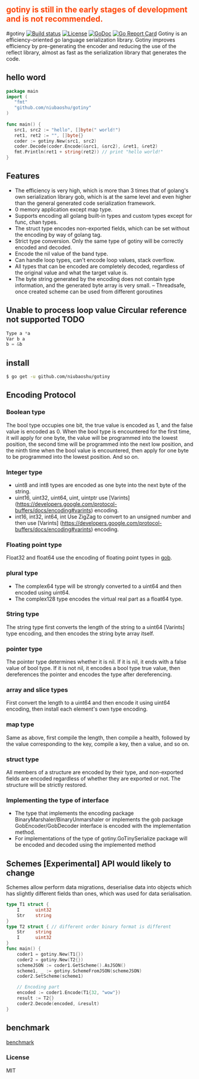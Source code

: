 ## <font color="#FF4500" >gotiny is still in the early stages of development and is not recommended. </font>

#gotiny [![Build status][travis-img]][travis-url] [![License][license-img]][license-url] [![GoDoc][doc-img]][doc-url ] [![Go Report Card](https://goreportcard.com/badge/github.com/niubaoshu/gotiny)](https://goreportcard.com/report/github.com/niubaoshu/gotiny)
Gotiny is an efficiency-oriented go language serialization library. Gotiny improves efficiency by pre-generating the encoder and reducing the use of the reflect library, almost as fast as the serialization library that generates the code.

## hello word
```Go
package main
import (
   "fmt"
   "github.com/niubaoshu/gotiny"
)
    
func main() {
   src1, src2 := "hello", []byte(" world!")
   ret1, ret2 := "", []byte{}
   coder := gotiny.New(src1, src2)
   coder.Decode(coder.Encode(&src1, &src2), &ret1, &ret2)
   fmt.Println(ret1 + string(ret2)) // print "hello world!"
}
```

## Features
- The efficiency is very high, which is more than 3 times that of golang's own serialization library gob, which is at the same level and even higher than the general generated code serialization framework.
- 0 memory application except map type.
- Supports encoding all golang built-in types and custom types except for func, chan types.
- The struct type encodes non-exported fields, which can be set without the encoding by way of golang tag.
- Strict type conversion. Only the same type of gotiny will be correctly encoded and decoded.
- Encode the nil value of the band type.
- Can handle loop types, can't encode loop values, stack overflow.
- All types that can be encoded are completely decoded, regardless of the original value and what the target value is.
- The byte string generated by the encoding does not contain type information, and the generated byte array is very small.
– Threadsafe, once created scheme can be used from different goroutines

## Unable to process loop value Circular reference not supported TODO
```Go
Type a *a
Var b a
b = &b
```

## install
```bash
$ go get -u github.com/niubaoshu/gotiny
```

## Encoding Protocol
### Boolean type
The bool type occupies one bit, the true value is encoded as 1, and the false value is encoded as 0. When the bool type is encountered for the first time, it will apply for one byte, the value will be programmed into the lowest position, the second time will be programmed into the next low position, and the ninth time when the bool value is encountered, then apply for one byte to be programmed into the lowest position. And so on.
### Integer type
- uint8 and int8 types are encoded as one byte into the next byte of the string.
- uint16, uint32, uint64, uint, uintptr use [Varints] (https://developers.google.com/protocol-buffers/docs/encoding#varints) encoding.
- int16, int32, int64, int Use ZigZag to convert to an unsigned number and then use [Varints] (https://developers.google.com/protocol-buffers/docs/encoding#varints) encoding.

### Floating point type
Float32 and float64 use the encoding of floating point types in [gob](https://golang.org/pkg/encoding/gob/).
### plural type
- The complex64 type will be strongly converted to a uint64 and then encoded using uint64.
- The complex128 type encodes the virtual real part as a float64 type.

### String type
The string type first converts the length of the string to a uint64 [Varints] type encoding, and then encodes the string byte array itself.
### pointer type
The pointer type determines whether it is nil. If it is nil, it ends with a false value of bool type. If it is not nil, it encodes a bool type true value, then dereferences the pointer and encodes the type after dereferencing.
### array and slice types
First convert the length to a uint64 and then encode it using uint64 encoding, then install each element's own type encoding.
### map type
Same as above, first compile the length, then compile a health, followed by the value corresponding to the key, compile a key, then a value, and so on.
### struct type
All members of a structure are encoded by their type, and non-exported fields are encoded regardless of whether they are exported or not. The structure will be strictly restored.
### Implementing the type of interface
- The type that implements the encoding package BinaryMarshaler/BinaryUnmarshaler or implements the gob package GobEncoder/GobDecoder interface is encoded with the implementation method.
- For implementations of the type of gotiny.GoTinySerialize package will be encoded and decoded using the implemented method

## Schemes [Experimental] API would likely to change
Schemes allow perform data migrations, deserialise data into objects which has slightly different fields than ones, which was used for data serialisation.
```Go
type T1 struct {
	I      uint32
	Str    string
}
type T2 struct { // different order binary format is different
    Str    string
	I      uint32
}
func main() {
    coder1 = gotiny.New(T1{})
    coder2 = gotiny.New(T2{})
    schemeJSON := coder1.GetScheme().AsJSON()
    scheme1, _ := gotiny.SchemeFromJSON(schemeJSON)
    coder2.SetScheme(scheme1)

    // Encoding part
    encoded := coder1.Encode(T1{32, "wow"})
    result := T2{}
    coder2.Decode(encoded, &result)
}
```

## benchmark
[benchmark](https://github.com/niubaoshu/go_serialization_benchmarks)


### License
MIT

[travis-img]: https://travis-ci.org/niubaoshu/gotiny.svg?branch=master
[travis-url]: https://travis-ci.org/niubaoshu/gotiny
[license-img]: http://img.shields.io/badge/license-MIT-green.svg?style=flat-square
[license-url]: http://opensource.org/licenses/MIT
[doc-img]: http://img.shields.io/badge/GoDoc-reference-blue.svg?style=flat-square
[doc-url]: https://godoc.org/github.com/niubaoshu/gotiny
